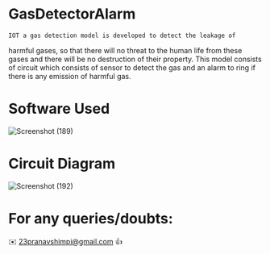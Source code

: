 # GasDetectorAlarm

    IOT a gas detection model is developed to detect the leakage of
harmful gases, so that there will no threat to the human life from these gases and there
will be no destruction of their property. This model consists of circuit which consists of
sensor to detect the gas and an alarm to ring if there is any emission of harmful gas.

# Software Used

![Screenshot (189)](https://user-images.githubusercontent.com/40532644/88378802-53681880-cdbf-11ea-9115-e78845979302.png)

# Circuit Diagram
![Screenshot (192)](https://user-images.githubusercontent.com/40532644/88378878-7db9d600-cdbf-11ea-92fb-8c242ba142b6.png)


# For any queries/doubts:

:envelope: 23pranavshimpi@gmail.com :thumbsup:
